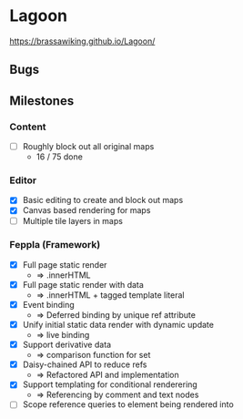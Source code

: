 # Lagoon

https://brassawiking.github.io/Lagoon/

## Bugs

## Milestones

### Content
- [ ] Roughly block out all original maps 
  - 16 / 75 done

### Editor
- [x] Basic editing to create and block out maps
- [x] Canvas based rendering for maps
- [ ] Multiple tile layers in maps

### Feppla (Framework)
- [x] Full page static render
  - => .innerHTML
- [x] Full page static render with data 
  - => .innerHTML + tagged template literal
- [x] Event binding 
  - => Deferred binding by unique ref attribute
- [x] Unify initial static data render with dynamic update 
  - => live binding
- [x] Support derivative data 
  - => comparison function for set
- [x] Daisy-chained API to reduce refs 
  - => Refactored API and implementation
- [x] Support templating for conditional renderering
  - => Referencing by comment and text nodes
- [ ] Scope reference queries to element being rendered into
